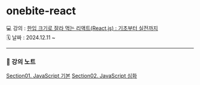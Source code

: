 # onebite-react

💻 강의 : [한입 크기로 잘라 먹는 리액트(React.js) : 기초부터 실전까지](https://www.inflearn.com/course/%ED%95%9C%EC%9E%85-%EB%A6%AC%EC%95%A1%ED%8A%B8 "강의 바로가기")  
🗓️ 날짜 : 2024.12.11 ~

---

### 📝 강의 노트
[Section01. JavaScript 기본](./section01.md)
[Section02. JavaScript 심화](./section02.md)

